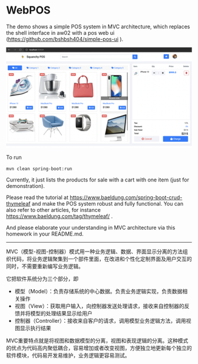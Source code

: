 # WebPOS

The demo shows a simple POS system in MVC architecture, which replaces the shell interface in aw02 with a pos web ui (https://github.com/bshbsh404/simple-pos-ui
).

![](screenshot.png)

To run

```shell
mvn clean spring-boot:run
```

Currently, it just lists the products for sale with a cart with one item (just for demonstration). 

Please read the tutorial at  https://www.baeldung.com/spring-boot-crud-thymeleaf and make the POS system robust and fully functional. You can also refer to other articles, for instance https://www.baeldung.com/tag/thymeleaf/ .



And please elaborate your understanding in MVC architecture via this homework in your README.md.





------

MVC（模型-视图-控制器）模式用一种业务逻辑、数据、界面显示分离的方法组织代码，将业务逻辑聚集到一个部件里面，在改进和个性化定制界面及用户交互的同时，不需要重新编写业务逻辑。

它把软件系统分为三个部分，即

- 模型（Model）：负责存储系统的中心数据。负责业务逻辑实现，负责数据相关操作
- 视图（View）：获取用户输入，向控制器发送处理请求，接收来自控制器的反馈并将模型的处理结果显示给用户
- 控制器（Controller）：接收来自客户的请求，调用模型业务逻辑方法，调用视图显示执行结果

MVC重要特点就是将视图和数据模型的分离，视图和表现逻辑的分离。这种模式的优点为代码高内聚低耦合，容易增加或者改变视图，方便独立地更新每个独立的软件模块，代码易开发易维护，业务逻辑更容易测试。
